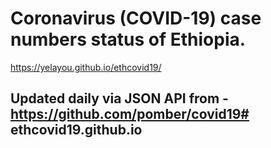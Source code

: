 # Coronavirus (COVID-19) case numbers status of Ethiopia.
https://yelayou.github.io/ethcovid19/

## Updated daily via JSON API from - https://github.com/pomber/covid19# ethcovid19.github.io
